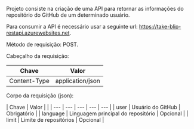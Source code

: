 Projeto consiste na criação de uma API para retornar as informações do repositório do GitHub de um determinado usuário.

Para consumir a API é necessário usar a seguinte url: https://take-blip-restapi.azurewebsites.net.

Método de requisição: POST.

Cabeçalho da requisição:

| Chave | Valor |
| --- | --- |
| Content-Type | application/json |

Corpo da requisição (json):

| Chave | Valor | |
| --- | --- | --- | --- | --- |
| user | Usuário do GitHub | Obrigatório |
| language | Linguagem principal do repositório | Opcional |
| limit | Limite de repositórios | Opcional |